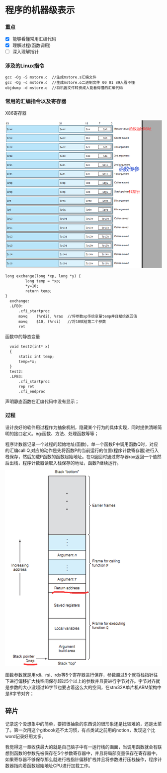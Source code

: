 # 程序的机器级表示

### 重点

* [x] 能够看懂常用汇编代码
* [x] 理解过程(函数调用)
* [ ] 深入理解指针

### 涉及的Linux指令

```
gcc -Og -S mstore.c  //生成mstore.s汇编文件
gcc -Og -c mstore.c  //生成mstore.o二进制文件 00 01 89人看不懂
objdump -d mstore.o  //将机器文件转换成人能看得懂的汇编代码
```



### 常用的汇编指令以及寄存器

X86寄存器

![](<../.gitbook/assets/image (1).png>)

```
long exchange(long *xp, long *y) {
         long temp = *xp;
         *y=10;
         return temp;
}
  exchange:                                                                     
  .LFB0:    
      .cfi_startproc    
      movq    (%rdi), %rax  //将参数xp传给变量temp并且赋给返回值
      movq    $10, (%rsi)   //将10赋给第二个参数 
      ret 
```

函数中的静态变量

```
  void test2(int* x)                                                           
  {    
      static int temp;    
      temp=*x;        
  } 
  test2:    
  .LFB3:    
      .cfi_startproc    
      rep ret    
      .cfi_endproc    

```

声明静态函数在汇编代码中没有显示；

### 过程

设计良好的软件用过程作为抽象机制，隐藏某个行为的具体实现，同时提供清晰简明的接口定义。eg:函数、方法、处理函数等等；

程序计数器记录一个过程的起始地址(函数)，单一个函数P中调用函数Q时，对应的汇编call Q,对应的动作是先将函数P的当前运行的位置(程序计数寄存器)进行入栈保存，然后加载P函数的函数起始地址。在Q返回时通过寄存器rax返回一个值然后出栈，程序计数器读取入栈保存的地址，函数P继续运行。

![](<../.gitbook/assets/image (2).png>)

函数参数就是用rdi、rsi、rdx等5个寄存器进行保存，参数超过5个就将栈指针往下进行偏移扩大栈空间保存超过5个以上的参数并且要进行字节对齐。字节对齐就是参数的大小没超过16字节也要占着这么大的空间，在stm32A单片机ARM架构中是8字节对齐；



## 碎片

记录这个没想象中的简单，要把很抽象的东西说的很形象还是比较难的，还是太菜了。第一次用这个gitbook还不太习惯，有点类试之前用的notion，发现这个比word记录好用太多。

我觉得这一章收获最大的就是自己脑子中有一运行栈的画面，当调用函数就会有联想到函数的参数先被保存在5个参数寄存器中，并且将局部变量保存在寄存器中，如果寄存器不够保存那么就进行栈指针偏移扩栈并且将参数进行压栈操作，程序计数器指向着函数起始地址CPU进行加载工作。
